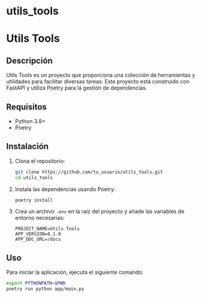 # utils_tools

# Utils Tools

## Descripción

Utils Tools es un proyecto que proporciona una colección de herramientas y utilidades para facilitar diversas tareas. Este proyecto está construido con FastAPI y utiliza Poetry para la gestión de dependencias.

## Requisitos

- Python 3.8+
- Poetry

## Instalación

1. Clona el repositorio:

    ```sh
    git clone https://github.com/tu_usuario/utils_tools.git
    cd utils_tools
    ```

2. Instala las dependencias usando Poetry:

    ```sh
    poetry install
    ```

3. Crea un archivo `.env` en la raíz del proyecto y añade las variables de entorno necesarias:

    ```env
    PROJECT_NAME=Utils Tools
    APP_VERSION=0.1.0
    APP_DOC_URL=/docs
    ```

## Uso

Para iniciar la aplicación, ejecuta el siguiente comando:

```sh
export PYTHONPATH=$PWD
poetry run python app/main.py
```